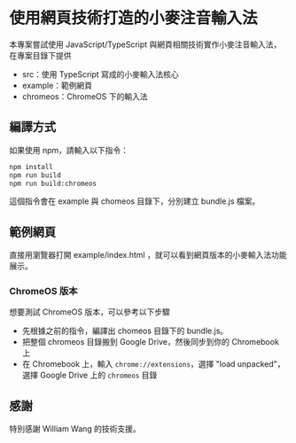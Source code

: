 # 使用網頁技術打造的小麥注音輸入法

本專案嘗試使用 JavaScript/TypeScript 與網頁相關技術實作小麥注音輸入法，在專案目錄下提供

- src：使用 TypeScript 寫成的小麥輸入法核心
- example：範例網頁
- chromeos：ChromeOS 下的輸入法

## 編譯方式

如果使用 npm，請輸入以下指令：

```sh
npm install
npm run build
npm run build:chromeos
```

這個指令會在 example 與 chomeos 目錄下，分別建立 bundle.js 檔案。

## 範例網頁

直接用瀏覽器打開 example/index.html ，就可以看到網頁版本的小麥輸入法功能展示。

### ChromeOS 版本

想要測試 ChromeOS 版本，可以參考以下步驟

- 先根據之前的指令，編譯出 chomeos 目錄下的 bundle.js。
- 把整個 chromeos 目錄搬到 Google Drive，然後同步到你的 Chromebook 上
- 在 Chromebook 上，輸入 `chrome://extensions`，選擇 "load unpacked"，選擇 Google Drive 上的 `chromeos` 目錄

## 感謝

特別感謝 William Wang 的技術支援。

```

```
